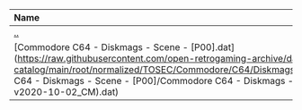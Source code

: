 |Name|Size|
|:---|---:|
|[..](../index.html)|DIR|
|[Commodore C64 - Diskmags - Scene - [P00].dat](https://raw.githubusercontent.com/open-retrogaming-archive/dat-catalog/main/root/normalized/TOSEC/Commodore/C64/Diskmags/Scene/[P00]/Commodore C64 - Diskmags - Scene - [P00]/Commodore C64 - Diskmags - Scene - [P00] (TOSEC-v2020-10-02_CM).dat)|20739|
